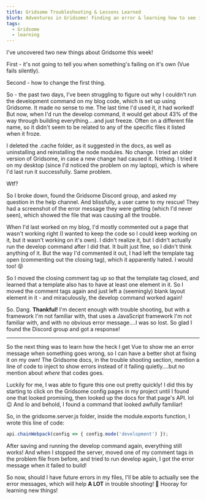 ```yaml
---
title: Gridsome Troubleshooting & Lessons Learned
blurb: Adventures in Gridsome! Finding an error & learning how to see it.
tags:
  - Gridsome
  - learning
---
```

I've uncovered two new things about Gridsome this week!

First - it's not going to tell you when something's failing on it's own (Vue fails silently).

Second - how to change the first thing.

So - the past two days, I've been struggling to figure out why I couldn't run the development command on my blog code, which is set up using Gridsome. It made no sense to me. The last time I'd used it, it had worked! But now, when I'd run the develop command, it would get about 43% of the way through building everything....and just freeze. Often on a different file name, so it didn't seem to be related to any of the specific files it listed when it froze.

I deleted the .cache folder, as it suggested in the docs, as well as uninstalling and reinstalling the node modules. No change. I tried an older version of Gridsome, in case a new change had caused it. Nothing. I tried it on my desktop (since I'd noticed the problem on my laptop), which is where I'd last run it successfully. Same problem.

Wtf?

So I broke down, found the Gridsome Discord group, and asked my question in the help channel. And blissfully, a user came to my rescue! They had a screenshot of the error message they were getting (which I'd never seen), which showed the file that was causing all the trouble.

When I'd last worked on my blog, I'd mostly commented out a page that wasn't working right (I wanted to keep the code so I could keep working on it, but it wasn't working on it's own). I didn't realize it, but I didn't actually run the develop command after I did that. It built just fine, so I didn't think anything of it. But the way I'd commented it out, I had left the template tag open (commenting out the closing tag), which it apparently hated. I would too! 😝

So I moved the closing comment tag up so that the template tag closed, and learned that a template also has to have at least one element in it. So I moved the comment tags again and just left a (seemingly) blank layout element in it - and miraculously, the develop command worked again!

So. Dang. **Thankful!** I'm decent enough with trouble shooting, but with a framework I'm not familiar with, that uses a JavaScript framework I'm not familiar with, and with no obvious error message....I was so lost. So glad I found the Discord group and got a response!

<hr>

So the next thing was to learn how the heck I get Vue to show me an error message when something goes wrong, so I can have a better shot at fixing it on my own! The Gridsome docs, in the trouble shooting section, mention a line of code to inject to show errors instead of it failing quietly....but no mention about _where_ that codes goes.

Luckily for me, I was able to figure this one out pretty quickly! I did this by starting to click on the Gridsome config pages in my project until I found one that looked promising, then looked up the docs for that page's API. lol 😉 And lo and behold, I found a command that looked awfully familiar!

So, in the gridsome.server.js folder, inside the module.exports function, I wrote this line of code:

``` js
api.chainWebpack(config => { config.mode('development') });
```

After saving and running the develop command again, everything still works! And when I stopped the server, moved one of my comment tags in the problem file from before, and tried to run develop again, I got the error message when it failed to build!

So now, should I have future errors in my files, I'll be able to actually see the error messages, which will help **A LOT** in trouble shooting! 🙌 Hooray for learning new things!
